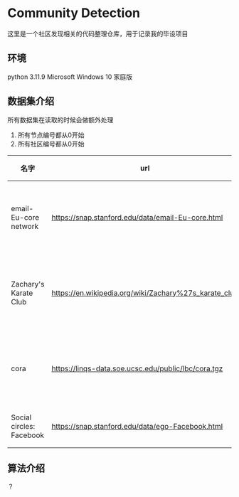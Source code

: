 # Community Detection
这里是一个社区发现相关的代码整理仓库，用于记录我的毕设项目

## 环境
python 3.11.9
Microsoft Windows 10 家庭版

## 数据集介绍

所有数据集在读取的时候会做额外处理
1. 所有节点编号都从0开始
2. 所有社区编号都从0开始

| 名字                       | url                                                    | 基础信息                     |
| ------------------------ | ------------------------------------------------------ | ------------------------ |
| email-Eu-core network    | https://snap.stanford.edu/data/email-Eu-core.html      | 非重叠社区 1005点 25571边 42社区  |
| Zachary's Karate Club    | https://en.wikipedia.org/wiki/Zachary%27s_karate_club | 非重叠社区 34个节点 78条边 2社区     |
| cora                     | https://linqs-data.soe.ucsc.edu/public/lbc/cora.tgz | 非重叠社区 2708个节点 5429条边 8社区 |
| Social circles: Facebook | https://snap.stanford.edu/data/ego-Facebook.html       | 4039点 88234边             |

## 算法介绍
？
